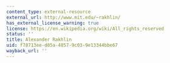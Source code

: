 ```yaml
---
content_type: external-resource
external_url: http://www.mit.edu/~rakhlin/
has_external_license_warning: true
license: https://en.wikipedia.org/wiki/All_rights_reserved
status: ''
title: Alexander Rakhlin
uid: f78713ee-d85a-4857-9c03-9e13344bbe67
wayback_url: ''
---
```

